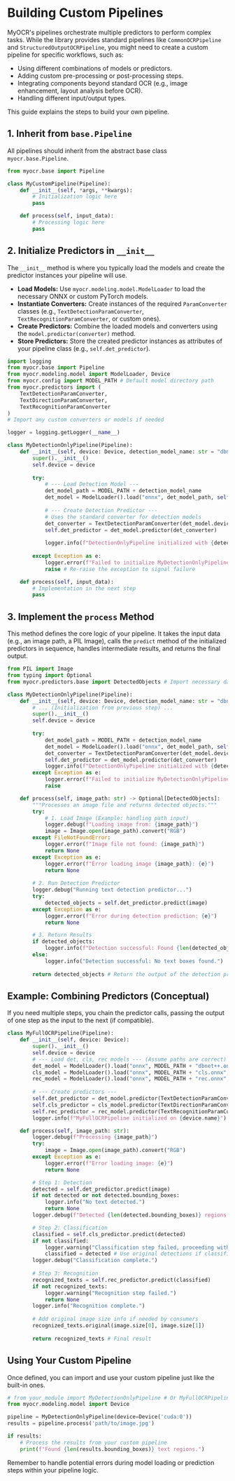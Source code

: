 # Building Custom Pipelines

MyOCR's pipelines orchestrate multiple predictors to perform complex tasks. While the library provides standard pipelines like `CommonOCRPipeline` and `StructuredOutputOCRPipeline`, you might need to create a custom pipeline for specific workflows, such as:

*   Using different combinations of models or predictors.
*   Adding custom pre-processing or post-processing steps.
*   Integrating components beyond standard OCR (e.g., image enhancement, layout analysis before OCR).
*   Handling different input/output types.

This guide explains the steps to build your own pipeline.

## 1. Inherit from `base.Pipeline`

All pipelines should inherit from the abstract base class `myocr.base.Pipeline`.

```python
from myocr.base import Pipeline

class MyCustomPipeline(Pipeline):
    def __init__(self, *args, **kwargs):
        # Initialization logic here
        pass

    def process(self, input_data):
        # Processing logic here
        pass
```

## 2. Initialize Predictors in `__init__`

The `__init__` method is where you typically load the models and create the predictor instances your pipeline will use.

*   **Load Models:** Use `myocr.modeling.model.ModelLoader` to load the necessary ONNX or custom PyTorch models.
*   **Instantiate Converters:** Create instances of the required `ParamConverter` classes (e.g., `TextDetectionParamConverter`, `TextRecognitionParamConverter`, or custom ones).
*   **Create Predictors:** Combine the loaded models and converters using the `model.predictor(converter)` method.
*   **Store Predictors:** Store the created predictor instances as attributes of your pipeline class (e.g., `self.det_predictor`).

```python
import logging
from myocr.base import Pipeline
from myocr.modeling.model import ModelLoader, Device
from myocr.config import MODEL_PATH # Default model directory path
from myocr.predictors import (
    TextDetectionParamConverter,
    TextDirectionParamConverter,
    TextRecognitionParamConverter
)
# Import any custom converters or models if needed

logger = logging.getLogger(__name__)

class MyDetectionOnlyPipeline(Pipeline):
    def __init__(self, device: Device, detection_model_name: str = "dbnet++.onnx"):
        super().__init__()
        self.device = device
        
        try:
            # --- Load Detection Model ---
            det_model_path = MODEL_PATH + detection_model_name
            det_model = ModelLoader().load("onnx", det_model_path, self.device)
            
            # --- Create Detection Predictor ---
            # Uses the standard converter for detection models
            det_converter = TextDetectionParamConverter(det_model.device)
            self.det_predictor = det_model.predictor(det_converter)
            
            logger.info(f"DetectionOnlyPipeline initialized with {detection_model_name} on {device.name}")
            
        except Exception as e:
            logger.error(f"Failed to initialize MyDetectionOnlyPipeline: {e}")
            raise # Re-raise the exception to signal failure

    def process(self, input_data):
        # Implementation in the next step
        pass
```

## 3. Implement the `process` Method

This method defines the core logic of your pipeline. It takes the input data (e.g., an image path, a PIL Image), calls the `predict` method of the initialized predictors in sequence, handles intermediate results, and returns the final output.

```python
from PIL import Image
from typing import Optional
from myocr.predictors.base import DetectedObjects # Import necessary data structures

class MyDetectionOnlyPipeline(Pipeline):
    def __init__(self, device: Device, detection_model_name: str = "dbnet++.onnx"):
        # ... (Initialization from previous step) ...
        super().__init__()
        self.device = device
        
        try:
            det_model_path = MODEL_PATH + detection_model_name
            det_model = ModelLoader().load("onnx", det_model_path, self.device)
            det_converter = TextDetectionParamConverter(det_model.device)
            self.det_predictor = det_model.predictor(det_converter)
            logger.info(f"DetectionOnlyPipeline initialized with {detection_model_name} on {device.name}")
        except Exception as e:
            logger.error(f"Failed to initialize MyDetectionOnlyPipeline: {e}")
            raise

    def process(self, image_path: str) -> Optional[DetectedObjects]:
        """Processes an image file and returns detected objects."""
        try:
            # 1. Load Image (Example: handling path input)
            logger.debug(f"Loading image from: {image_path}")
            image = Image.open(image_path).convert("RGB")
        except FileNotFoundError:
            logger.error(f"Image file not found: {image_path}")
            return None
        except Exception as e:
            logger.error(f"Error loading image {image_path}: {e}")
            return None
            
        # 2. Run Detection Predictor
        logger.debug("Running text detection predictor...")
        try:
            detected_objects = self.det_predictor.predict(image)
        except Exception as e:
            logger.error(f"Error during detection prediction: {e}")
            return None

        # 3. Return Results
        if detected_objects:
            logger.info(f"Detection successful: Found {len(detected_objects.bounding_boxes)} boxes.")
        else:
            logger.info("Detection successful: No text boxes found.")
            
        return detected_objects # Return the output of the detection predictor
```

## Example: Combining Predictors (Conceptual)

If you need multiple steps, you chain the predictor calls, passing the output of one step as the input to the next (if compatible).

```python
class MyFullOCRPipeline(Pipeline):
    def __init__(self, device: Device):
        super().__init__()
        self.device = device
        # --- Load det, cls, rec models --- (Assume paths are correct)
        det_model = ModelLoader().load("onnx", MODEL_PATH + "dbnet++.onnx", device)
        cls_model = ModelLoader().load("onnx", MODEL_PATH + "cls.onnx", device)
        rec_model = ModelLoader().load("onnx", MODEL_PATH + "rec.onnx", device)
        
        # --- Create predictors ---
        self.det_predictor = det_model.predictor(TextDetectionParamConverter(device))
        self.cls_predictor = cls_model.predictor(TextDirectionParamConverter())
        self.rec_predictor = rec_model.predictor(TextRecognitionParamConverter())
        logger.info(f"MyFullOCRPipeline initialized on {device.name}")

    def process(self, image_path: str):
        logger.debug(f"Processing {image_path}")
        try:
            image = Image.open(image_path).convert("RGB")
        except Exception as e:
            logger.error(f"Error loading image: {e}")
            return None

        # Step 1: Detection
        detected = self.det_predictor.predict(image)
        if not detected or not detected.bounding_boxes:
            logger.info("No text detected.")
            return None
        logger.debug(f"Detected {len(detected.bounding_boxes)} regions.")

        # Step 2: Classification
        classified = self.cls_predictor.predict(detected)
        if not classified:
            logger.warning("Classification step failed, proceeding without angle correction.")
            classified = detected # Use original detections if classification fails
        logger.debug("Classification complete.")
            
        # Step 3: Recognition
        recognized_texts = self.rec_predictor.predict(classified)
        if not recognized_texts:
            logger.warning("Recognition step failed.")
            return None
        logger.info("Recognition complete.")
        
        # Add original image size info if needed by consumers
        recognized_texts.original(image.size[0], image.size[1])
        
        return recognized_texts # Final result
```

## Using Your Custom Pipeline

Once defined, you can import and use your custom pipeline just like the built-in ones.

```python
# from your_module import MyDetectionOnlyPipeline # Or MyFullOCRPipeline
from myocr.modeling.model import Device

pipeline = MyDetectionOnlyPipeline(device=Device('cuda:0'))
results = pipeline.process('path/to/image.jpg')

if results:
    # Process the results from your custom pipeline
    print(f"Found {len(results.bounding_boxes)} text regions.")
```

Remember to handle potential errors during model loading or prediction steps within your pipeline logic.